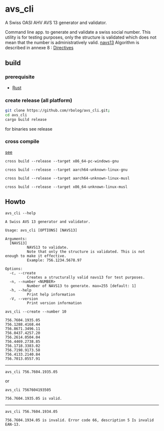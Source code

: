 # avs_cli
A Swiss OASI AHV AVS 13 generator and validator.

Command line app. to generate and validate a swiss social number.
This utility is for testing purposes, only the structure is validated which does not mean
that the number is administratively valid.
[navs13](https://www.zas.admin.ch/zas/fr/home/partenaires-et-institutions-/navs13.html)
Algorithm is described in annexe 8 :
[Directives](https://sozialversicherungen.admin.ch/fr/d/6938#)

## build

### prerequisite
* [Rust](https://www.rust-lang.org/tools/install)

### create release (all platform)
```sh
git clone https://github.com/rbolog/avs_cli.git;
cd avs_cli
cargo build release
```

for binaries see release

### cross compile

[see](https://github.com/cross-rs/cross) 

`cross build --release --target x86_64-pc-windows-gnu`

`cross build --release --target aarch64-unknown-linux-gnu`

`cross build --release --target aarch64-unknown-linux-musl`

`cross build --release --target x86_64-unknown-linux-musl`

## Howto

```shell
avs_cli --help
```

```text
A Swiss AVS 13 generator and validator.

Usage: avs_cli [OPTIONS] [NAVS13]

Arguments:
  [NAVS13]
          NAVS13 to validate.
          Note that only the structure is validated. This is not enough to make it effective.
          Example: 756.1234.5678.97

Options:
  -c, --create
          Creates a structurally valid navs13 for test purposes.
  -n, --number <NUMBER>
          Number of NAVS13 to generate. max=255 [default: 1]
  -h, --help
          Print help information
  -V, --version
          Print version information
```


```shell
avs_cli --create --number 10
```

```text
756.7604.1935.05
756.1288.4168.44
756.8671.3496.11
756.0437.4257.20
756.2614.0504.04
756.4469.2738.85
756.1718.3383.02
756.7198.9173.58
756.4133.2140.84
756.7013.0557.91
```
---
```shell
avs_cli 756.7604.1935.05
```

or

```shell
avs_cli 7567604193505
```

```text
756.7604.1935.05 is valid.
```

---

```shell
avs_cli 756.7604.1934.05
```

```text
756.7604.1934.05 is invalid. Error code 66, description 5 Is invalid EAN-13.
```

